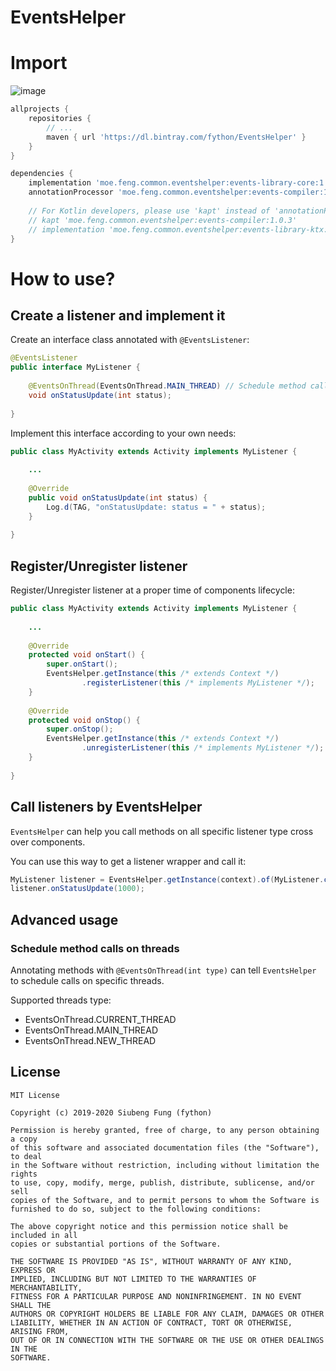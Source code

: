 EventsHelper
====

# Import

![image](https://api.bintray.com/packages/fython/EventsHelper/events-library-core/images/download.svg)

```groovy
allprojects {
    repositories {
        // ...
        maven { url 'https://dl.bintray.com/fython/EventsHelper' }
    }
}

dependencies {
    implementation 'moe.feng.common.eventshelper:events-library-core:1.0.3'
    annotationProcessor 'moe.feng.common.eventshelper:events-compiler:1.0.3'
    
    // For Kotlin developers, please use 'kapt' instead of 'annotationProcessor'
    // kapt 'moe.feng.common.eventshelper:events-compiler:1.0.3'
    // implementation 'moe.feng.common.eventshelper:events-library-ktx:1.0.3'
}
```

# How to use?

## Create a listener and implement it

Create an interface class annotated with `@EventsListener`:

```java
@EventsListener
public interface MyListener {
    
    @EventsOnThread(EventsOnThread.MAIN_THREAD) // Schedule method calls on main thread
    void onStatusUpdate(int status);
    
}
```

Implement this interface according to your own needs:

```java
public class MyActivity extends Activity implements MyListener {
    
    ...
    
    @Override
    public void onStatusUpdate(int status) {
        Log.d(TAG, "onStatusUpdate: status = " + status);
    }
    
}
```

## Register/Unregister listener

Register/Unregister listener at a proper time of components lifecycle:

```java
public class MyActivity extends Activity implements MyListener {
    
    ...
    
    @Override
    protected void onStart() {
        super.onStart();
        EventsHelper.getInstance(this /* extends Context */)
                .registerListener(this /* implements MyListener */);
    }
    
    @Override
    protected void onStop() {
        super.onStop();
        EventsHelper.getInstance(this /* extends Context */)
                .unregisterListener(this /* implements MyListener */);
    }
    
}
```

## Call listeners by EventsHelper

`EventsHelper` can help you call methods on all specific listener type cross over components.

You can use this way to get a listener wrapper and call it:

```java
MyListener listener = EventsHelper.getInstance(context).of(MyListener.class);
listener.onStatusUpdate(1000);
```

## Advanced usage

### Schedule method calls on threads

Annotating methods with `@EventsOnThread(int type)` can tell `EventsHelper` to schedule calls 
on specific threads.

Supported threads type:

- EventsOnThread.CURRENT_THREAD
- EventsOnThread.MAIN_THREAD
- EventsOnThread.NEW_THREAD

## License

```
MIT License

Copyright (c) 2019-2020 Siubeng Fung (fython)

Permission is hereby granted, free of charge, to any person obtaining a copy
of this software and associated documentation files (the "Software"), to deal
in the Software without restriction, including without limitation the rights
to use, copy, modify, merge, publish, distribute, sublicense, and/or sell
copies of the Software, and to permit persons to whom the Software is
furnished to do so, subject to the following conditions:

The above copyright notice and this permission notice shall be included in all
copies or substantial portions of the Software.

THE SOFTWARE IS PROVIDED "AS IS", WITHOUT WARRANTY OF ANY KIND, EXPRESS OR
IMPLIED, INCLUDING BUT NOT LIMITED TO THE WARRANTIES OF MERCHANTABILITY,
FITNESS FOR A PARTICULAR PURPOSE AND NONINFRINGEMENT. IN NO EVENT SHALL THE
AUTHORS OR COPYRIGHT HOLDERS BE LIABLE FOR ANY CLAIM, DAMAGES OR OTHER
LIABILITY, WHETHER IN AN ACTION OF CONTRACT, TORT OR OTHERWISE, ARISING FROM,
OUT OF OR IN CONNECTION WITH THE SOFTWARE OR THE USE OR OTHER DEALINGS IN THE
SOFTWARE.
```

